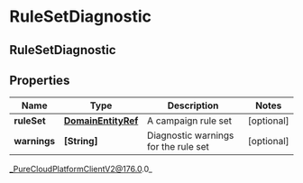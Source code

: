 # RuleSetDiagnostic

## RuleSetDiagnostic

## Properties

|Name | Type | Description | Notes|
|------------ | ------------- | ------------- | -------------|
| **ruleSet** | [**DomainEntityRef**](DomainEntityRef) | A campaign rule set | [optional] |
| **warnings** | **[String]** | Diagnostic warnings for the rule set | [optional] |



_PureCloudPlatformClientV2@176.0.0_
